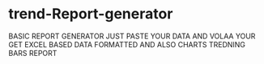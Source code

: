 # trend-Report-generator
BASIC REPORT GENERATOR JUST PASTE YOUR DATA AND VOLAA YOUR GET EXCEL BASED DATA FORMATTED AND ALSO CHARTS TREDNING BARS REPORT

